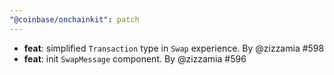 ```yaml
---
"@coinbase/onchainkit": patch
---
```


- **feat**: simplified `Transaction` type in `Swap` experience. By @zizzamia #598
- **feat**: init `SwapMessage` component. By @zizzamia #596
